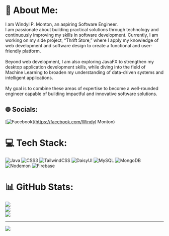 # 💫 About Me:
I am Windyl P. Monton, an aspiring Software Engineer.<br>I am passionate about building practical solutions through technology and continuously improving my skills in software development. Currently, I am working on my side project, “Thrift Store,” where I apply my knowledge of web development and software design to create a functional and user-friendly platform.<br><br>Beyond web development, I am also exploring JavaFX to strengthen my desktop application development skills, while diving into the field of Machine Learning to broaden my understanding of data-driven systems and intelligent applications.<br><br>My goal is to combine these areas of expertise to become a well-rounded engineer capable of building impactful and innovative software solutions.


## 🌐 Socials:
[![Facebook](https://img.shields.io/badge/Facebook-%231877F2.svg?logo=Facebook&logoColor=white)](https://facebook.com/Windyl Monton) 

# 💻 Tech Stack:
![Java](https://img.shields.io/badge/java-%23ED8B00.svg?style=flat-square&logo=openjdk&logoColor=white) ![CSS3](https://img.shields.io/badge/css3-%231572B6.svg?style=flat-square&logo=css3&logoColor=white) ![TailwindCSS](https://img.shields.io/badge/tailwindcss-%2338B2AC.svg?style=flat-square&logo=tailwind-css&logoColor=white) ![DaisyUI](https://img.shields.io/badge/daisyui-5A0EF8?style=flat-square&logo=daisyui&logoColor=white) ![MySQL](https://img.shields.io/badge/mysql-4479A1.svg?style=flat-square&logo=mysql&logoColor=white) ![MongoDB](https://img.shields.io/badge/MongoDB-%234ea94b.svg?style=flat-square&logo=mongodb&logoColor=white) ![Nodemon](https://img.shields.io/badge/NODEMON-%23323330.svg?style=flat-square&logo=nodemon&logoColor=%BBDEAD) ![Firebase](https://img.shields.io/badge/firebase-%23039BE5.svg?style=flat-square&logo=firebase)
# 📊 GitHub Stats:
![](https://github-readme-stats.vercel.app/api?username=Arch-ZeroOne&theme=shadow_red&hide_border=false&include_all_commits=true&count_private=false)<br/>
![](https://nirzak-streak-stats.vercel.app/?user=Arch-ZeroOne&theme=shadow_red&hide_border=false)<br/>
![](https://github-readme-stats.vercel.app/api/top-langs/?username=Arch-ZeroOne&theme=shadow_red&hide_border=false&include_all_commits=true&count_private=false&layout=compact)

---
[![](https://visitcount.itsvg.in/api?id=Arch-ZeroOne&icon=0&color=0)](https://visitcount.itsvg.in)

<!-- Proudly created with GPRM ( https://gprm.itsvg.in ) -->
